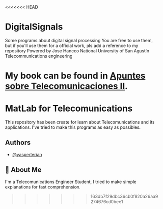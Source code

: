 <<<<<<< HEAD
# DigitalSignals
Some programs about digital signal processing 
You are free to use them, but if you'll use them for a official work, pls add a reference to my repository
Powered by Jose Hancco
National University of San Agustín
Telecommunications engineering

My book can be found in [Apuntes sobre Telecomunicaciones II](https://github.com/Yasperterian/TelecomunicationsBook/blob/master/mainv2.pdf).
=======

# MatLab for Telecomunications

This repository has been create for learn about Telecomunications and its applications. I've tried to make this programs as easy as possibles.




## Authors

- [@yasperterian](https://github.com/Yasperterian/)


## 🚀 About Me
I'm a Telecomunications Engineer Student, I tried to make simple explanations for fast comprehension.

>>>>>>> 163db7f29dbc36cb0f820a26aa9274676cd0bee1
